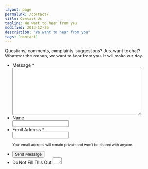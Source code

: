 ```yaml
---
layout: page
permalink: /contact/
title: Contact Us
tagline: We want to hear from you
modified: 2013-12-26
description: "We want to hear from you"
tags: [contact]
---
```


<link rel="stylesheet" href="{{ site.baseurl }}/assets/css/form.min.css">
<script src="{{ site.baseurl }}/assets/js/vendor/wufoo.js"></script>

Questions, comments, complaints, suggestions? Just want to chat? Whatever the reason, we want to hear from you. It will make our day.

<form id="form1" name="form1" class="wufoo  page" autocomplete="off" enctype="multipart/form-data" method="post" novalidate
action="https://mademistakes.wufoo.com/forms/z7x4m1/#public">
    <ul>
      <li id="foli1" class="notranslate      ">
        <label class="desc" id="title1" for="Field1"> Message <span id="req_1" class="req">*</span> </label>
        <div>
          <textarea id="Field1" name="Field1" class="field textarea medium" spellcheck="true" rows="10" cols="50" tabindex="1" onkeyup="" required></textarea>
        </div>
      </li>
      <li id="foli7" class="notranslate      ">
        <label class="desc" id="title7" for="Field7"> Name </label>
        <div>
          <input id="Field7" name="Field7" type="text" class="field text medium" value="" maxlength="255" tabindex="2" onkeyup="" />
        </div>
      </li>
      <li id="foli2" class="notranslate      ">
        <label class="desc" id="title2" for="Field2"> Email Address <span id="req_2" class="req">*</span> </label>
        <div>
          <input id="Field2" name="Field2" type="email" spellcheck="false" class="field text large" value="" maxlength="255" tabindex="3" required />
        </div>
        <p class="instruct" id="instruct2"><small>Your email address will remain private and won't be shared with anyone.</small></p>
      </li>
      <li class="buttons ">
        <div>
          <input id="saveForm" name="saveForm" class="btn" tabindex="4" type="submit" value="Send Message"
 />
        </div>
      </li>
      <li class="hidden">
        <label for="comment">Do Not Fill This Out</label>
        <textarea name="comment" id="comment" rows="1" cols="1"></textarea>
        <input type="hidden" id="idstamp" name="idstamp" value="DXSyHZyBYpNZI+88LvVOKO8dSfd/5lyIeCQAXFVxeJY=" />
      </li>
    </ul>
  </form>